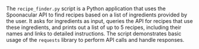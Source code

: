 The `recipe_finder.py` script is a Python application that uses the Spoonacular API to find recipes based on a list of ingredients provided by the user. It asks for ingredients as input, queries the API for recipes that use these ingredients, and prints out a list of up to 5 recipes, including their names and links to detailed instructions. The script demonstrates basic usage of the `requests` library to perform API calls and handle responses.
